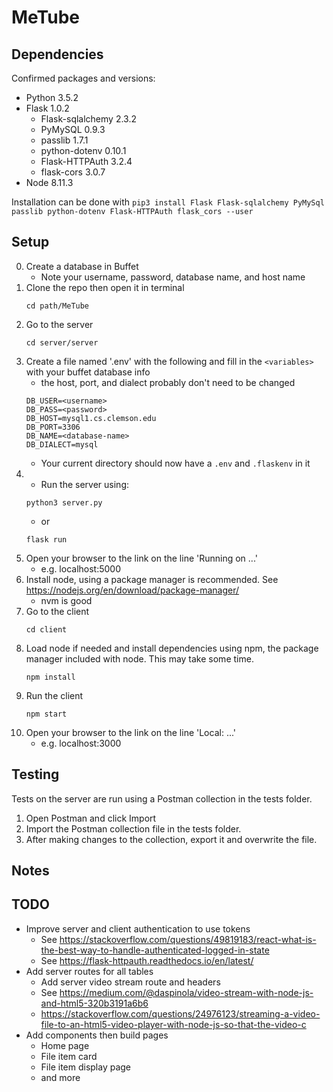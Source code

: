# MeTube

## Dependencies
Confirmed packages and versions:
- Python 3.5.2
- Flask 1.0.2
  - Flask-sqlalchemy 2.3.2
  - PyMySQL 0.9.3
  - passlib 1.7.1
  - python-dotenv 0.10.1
  - Flask-HTTPAuth 3.2.4
  - flask-cors 3.0.7
- Node 8.11.3

Installation can be done with `pip3 install Flask Flask-sqlalchemy PyMySql passlib python-dotenv Flask-HTTPAuth flask_cors --user`

## Setup
0. Create a database in Buffet
   - Note your username, password, database name, and host name
1. Clone the repo then open it in terminal
    ```
    cd path/MeTube
    ```
2. Go to the server
    ```
    cd server/server
    ```
3. Create a file named '.env' with the following and fill in the `<variables>` with your buffet database info
   - the host, port, and dialect probably don't need to be changed
    ```
    DB_USER=<username>
    DB_PASS=<password>
    DB_HOST=mysql1.cs.clemson.edu
    DB_PORT=3306
    DB_NAME=<database-name>
    DB_DIALECT=mysql
    ```
   - Your current directory should now have a `.env` and `.flaskenv` in it
4. 
   - Run the server using:
    ```
    python3 server.py
    ```
   - or
    ```
    flask run
    ```
5. Open your browser to the link on the line 'Running on ...'
   - e.g. localhost:5000
6. Install node, using a package manager is recommended. See https://nodejs.org/en/download/package-manager/
    - nvm is good
7. Go to the client
    ```
    cd client
    ```
8. Load node if needed and install dependencies using npm, the package manager included with node. This may take some time.
    ```
    npm install
    ```
9. Run the client
    ```
    npm start
    ```
10. Open your browser to the link on the line 'Local: ...'
    - e.g. localhost:3000

## Testing
Tests on the server are run using a Postman collection in the tests folder.
1. Open Postman and click Import
2. Import the Postman collection file in the tests folder.
3. After making changes to the collection, export it and overwrite the file.

## Notes


## TODO
- Improve server and client authentication to use tokens
  - See https://stackoverflow.com/questions/49819183/react-what-is-the-best-way-to-handle-authenticated-logged-in-state
  - See https://flask-httpauth.readthedocs.io/en/latest/
- Add server routes for all tables
  - Add server video stream route and headers
  - See https://medium.com/@daspinola/video-stream-with-node-js-and-html5-320b3191a6b6
  - https://stackoverflow.com/questions/24976123/streaming-a-video-file-to-an-html5-video-player-with-node-js-so-that-the-video-c
- Add components then build pages
  - Home page
  - File item card
  - File item display page
  - and more
